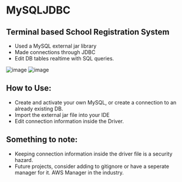 # MySQLJDBC


## Terminal based School Registration System
- Used a MySQL external jar library
- Made connections through JDBC
- Edit DB tables realtime with SQL queries.

![image](https://user-images.githubusercontent.com/97462803/234484585-1b0ff8d8-9fde-441f-926b-edf1ad03885f.png)
![image](https://user-images.githubusercontent.com/97462803/234484277-1aac3ffc-3500-474a-9122-ccd6d60c7125.png)


## How to Use:
- Create and activate your own MySQL, or create a connection to an already existing DB.
- Import the external jar file into your IDE
- Edit connection information inside the Driver.

## Something to note:
- Keeping connection information inside the driver file is a security hazard.
- Future projects, consider adding to gitignore or have a seperate manager for it. AWS Manager in the industry. 
